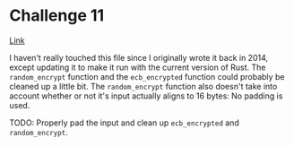 # Challenge 11

[Link](http://cryptopals.com/sets/2/challenges/11)

I haven't really touched this file since I originally wrote it back in 2014,
except updating it to make it run with the current version of Rust. The
`random_encrypt` function and the `ecb_encrypted` function could probably be
cleaned up a little bit. The `random_encrypt` function also doesn't take into
account whether or not it's input actually aligns to 16 bytes: No padding is
used.

TODO: Properly pad the input and clean up `ecb_encrypted` and `random_encrypt`.
